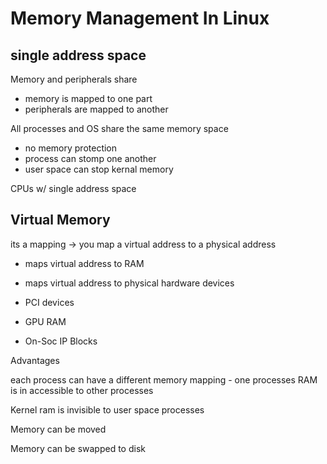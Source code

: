 # Memory Management In Linux

## single address space

Memory and peripherals share

- memory is mapped to one part
- peripherals are mapped to another

All processes and OS share the same memory space

- no memory protection
- process can stomp one another
- user space can stop kernal memory

CPUs w/ single address space

## Virtual Memory

its a mapping -> you map a virtual address to a physical address

- maps virtual address to RAM
- maps virtual address to physical hardware devices

- PCI devices
- GPU RAM
- On-Soc IP Blocks

Advantages

each process can have a different memory mapping - one processes RAM is in accessible to other processes 

Kernel ram is invisible to user space processes

Memory can be moved

Memory can be swapped to disk
